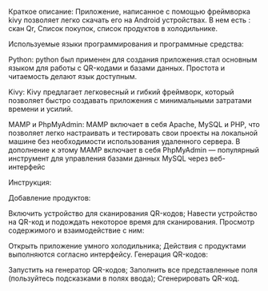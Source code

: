 
Краткое описание:
Приложение, написанное с помощью фреймворка kivy позволяет легко скачать его на Android устройствах. В нем есть : скан Qr, Список покупок, список продуктов в холодильнике.

Используемые языки программирования и программные средства:

Python:
python был применен для создания приложения.стал основным языком для работы с QR-кодами и базами данных. Простота и читаемость делают язык доступным.

Kivy:
Kivy предлагает легковесный и гибкий фреймворк, который позволяет быстро создавать приложения с минимальными затратами времени и усилий.


MAMP и PhpMyAdmin:
MAMP включает в себя Apache, MySQL и PHP, что позволяет легко настраивать и тестировать свои проекты на локальной машине без необходимости использования удаленного сервера. В дополнение к этому MAMP включает в себя PhpMyAdmin — популярный инструмент для управления базами данных MySQL через веб-интерфейс

Инструкция:

Добавление продуктов:

Включить устройство для сканирования QR-кодов;
Навести устройство на QR-код и подождать некоторое время для сканирования.
Просмотр содержимого и взаимодействие с ним:

Открыть приложение умного холодильника;
Действия с продуктами выполняются согласно интерфейсу.
Генерация QR-кодов:

Запустить на генератор QR-кодов;
Заполнить все представленные поля (пользуйтесь подсказками в полях ввода);
Сгенерировать QR-код.
